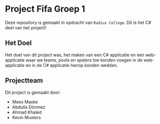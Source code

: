 # Project Fifa Groep 1

Deze repository is gemaakt in opdracht van `Radius College`. Dit is het C# deel van het project!

## Het Doel

Het doel van dit project was, het maken van een C# applicatie en een web-applicatie waar we
teams, pools en spelers toe konden voegen in de web-applicatie en in de C# applicatie hierop konden wedden.

## Projectteam

Dit project is gemaakt door:
- Mees Maske
- Abdulla Dönmez
- Ahmad Khaled
- Kevin Musters